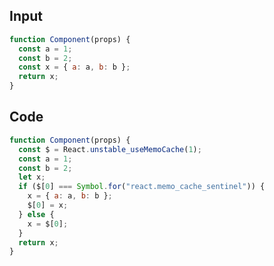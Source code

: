 
## Input

```javascript
function Component(props) {
  const a = 1;
  const b = 2;
  const x = { a: a, b: b };
  return x;
}

```

## Code

```javascript
function Component(props) {
  const $ = React.unstable_useMemoCache(1);
  const a = 1;
  const b = 2;
  let x;
  if ($[0] === Symbol.for("react.memo_cache_sentinel")) {
    x = { a: a, b: b };
    $[0] = x;
  } else {
    x = $[0];
  }
  return x;
}

```
      